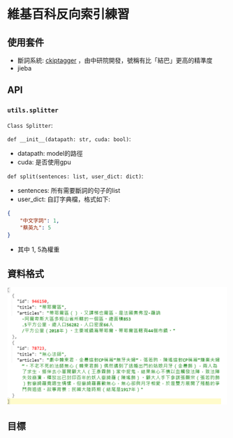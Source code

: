 # 維基百科反向索引練習

## 使用套件

+ 斷詞系統: [ckiptagger](https://github.com/ckiplab/ckiptagger) ，由中研院開發，號稱有比「結巴」更高的精準度
+ jieba

## API

### `utils.splitter`

`Class Splitter`:

`def __init__(datapath: str, cuda: bool)`:

+ datapath: model的路徑
+ cuda: 是否使用gpu

`def split(sentences: list, user_dict: dict)`:

+ sentences: 所有需要斷詞的句子的list
+ user_dict: 自訂字典檔，格式如下:

```json
{
    "中文字詞": 1,
    "蔡英九": 5
}
```

+ 其中 1, 5為權重

## 資料格式

![](example.png)

## 目標

